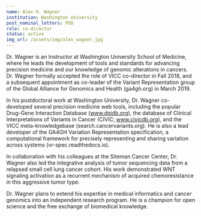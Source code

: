 ```yaml
---
name: Alex H. Wagner
institution: Washington University
post_nominal_letters: PhD
role: co-director
status: active
img_url: /assets/img/alex_wagner.jpg
---
```


Dr. Wagner is an Instructor at Washington University School of Medicine, where he leads the development of tools and standards for advancing precision medicine and our knowledge of genomic alterations in cancers. Dr. Wagner formally accepted the role of VICC co-director in Fall 2018, and a subsequent appointment as co-leader of the Variant Representation group of the Global Alliance for Genomics and Health (ga4gh.org) in March 2019. 

In his postdoctoral work at Washington University, Dr. Wagner co-developed several precision medicine web tools, including the popular Drug-Gene Interaction Database (www.dgidb.org), the database of Clinical Interpretations of Variants in Cancer (CIViC; www.civicdb.org), and the VICC meta-knowledgebase (search.cancervariants.org). He is also a lead developer of the GA4GH Variation Representation specification, a computational framework for precisely representing and sharing variation across systems (vr-spec.readthedocs.io).

In collaboration with his colleagues at the Siteman Cancer Center, Dr. Wagner also led the integrative analysis of tumor sequencing data from a relapsed small cell lung cancer cohort.  His work demonstrated WNT signaling activation as a recurrent mechanism of acquired chemoresistance in this aggressive tumor type.

Dr. Wagner plans to extend his expertise in medical informatics and cancer genomics into an independent research program. He is a champion for open science and the free exchange of biomedical knowledge.
